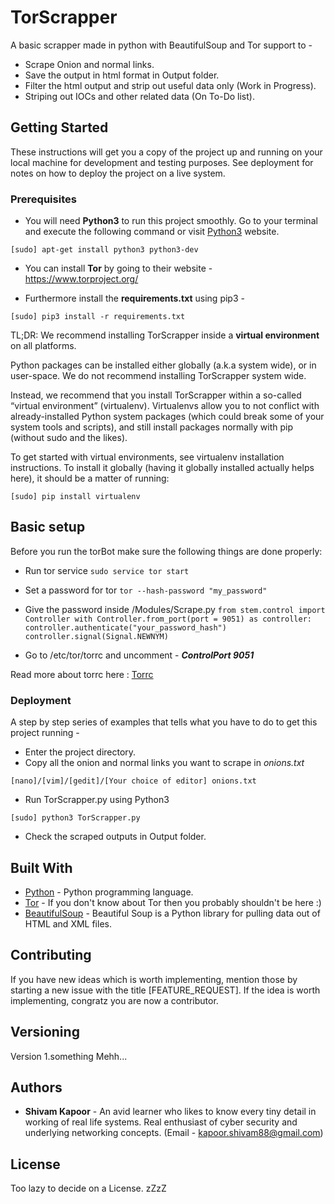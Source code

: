 # TorScrapper
A basic scrapper made in python with BeautifulSoup and Tor support to - 

* Scrape Onion and normal links.
* Save the output in html format in Output folder.
* Filter the html output and strip out useful data only (Work in Progress).
* Striping out IOCs and other related data (On To-Do list).

## Getting Started

These instructions will get you a copy of the project up and running on your local machine for development and testing purposes. See deployment for notes on how to deploy the project on a live system.

### Prerequisites

* You will need **Python3** to run this project smoothly. Go to your terminal and execute the following command or visit [Python3](https://www.python.org/download/releases/3.0/) website.

```
[sudo] apt-get install python3 python3-dev
```

* You can install **Tor** by going to their website - https://www.torproject.org/

* Furthermore install the **requirements.txt** using pip3 - 

```
[sudo] pip3 install -r requirements.txt
```

TL;DR: We recommend installing TorScrapper inside a **virtual environment** on all platforms.

Python packages can be installed either globally (a.k.a system wide), or in user-space. We do not recommend installing TorScrapper system wide.

Instead, we recommend that you install TorScrapper within a so-called “virtual environment” (virtualenv). Virtualenvs allow you to not conflict with already-installed Python system packages (which could break some of your system tools and scripts), and still install packages normally with pip (without sudo and the likes).

To get started with virtual environments, see virtualenv installation instructions. To install it globally (having it globally installed actually helps here), it should be a matter of running:

```
[sudo] pip install virtualenv
```
## Basic setup
Before you run the torBot make sure the following things are done properly:

* Run tor service
`sudo service tor start`

* Set a password for tor
`tor --hash-password "my_password" `

* Give the password inside /Modules/Scrape.py
`from stem.control import Controller
with Controller.from_port(port = 9051) as controller:
 controller.authenticate("your_password_hash")
 controller.signal(Signal.NEWNYM)`

* Go to /etc/tor/torrc and uncomment - _**ControlPort 9051**_

Read more about torrc here : [Torrc](https://github.com/ConanKapoor/TorScrapper/blob/master/Tor.md)

### Deployment

A step by step series of examples that tells what you have to do to get this project running -

* Enter the project directory.
* Copy all the onion and normal links you want to scrape in _onions.txt_

```
[nano]/[vim]/[gedit]/[Your choice of editor] onions.txt
```

* Run TorScrapper.py using Python3

```
[sudo] python3 TorScrapper.py
```

* Check the scraped outputs in Output folder.


## Built With

* [Python](https://www.python.org/) - Python programming language.
* [Tor](https://www.torproject.org/) - If you don't know about Tor then you probably shouldn't be here :)
* [BeautifulSoup](https://www.crummy.com/software/BeautifulSoup/bs4/doc/) - Beautiful Soup is a Python library for pulling data out of HTML and XML files.

## Contributing

If you have new ideas which is worth implementing, mention those by starting a new issue with the title [FEATURE_REQUEST]. If the idea is worth implementing, congratz you are now a contributor.

## Versioning

Version 1.something Mehh...

## Authors

* **Shivam Kapoor** - An avid learner who likes to know every tiny detail in working of real life systems. Real enthusiast of cyber security and underlying networking concepts. (Email - kapoor.shivam88@gmail.com)

## License

Too lazy to decide on a License. zZzZ
